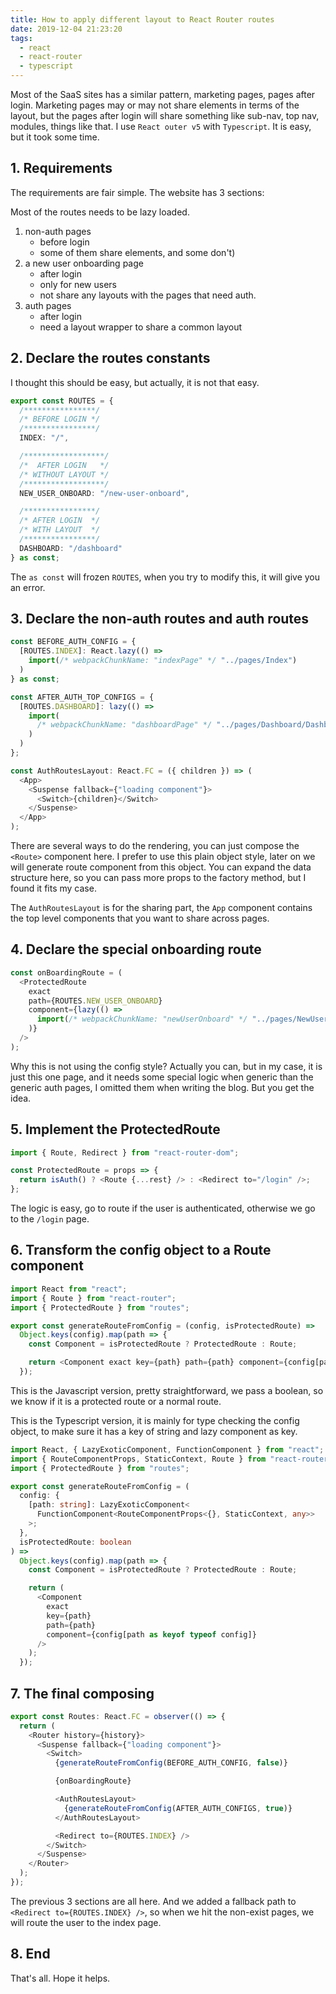 ```yaml
---
title: How to apply different layout to React Router routes
date: 2019-12-04 21:23:20
tags:
  - react
  - react-router
  - typescript
---
```


Most of the SaaS sites has a similar pattern, marketing pages, pages after login. Marketing pages may or may not share elements in terms of the layout, but the pages after login will share something like sub-nav, top nav, modules, things like that. I use `React outer v5` with `Typescript`. It is easy, but it took some time.

<!--more-->

## 1. Requirements

The requirements are fair simple. The website has 3 sections:

Most of the routes needs to be lazy loaded.

1. non-auth pages
   - before login
   - some of them share elements, and some don't)
1. a new user onboarding page
   - after login
   - only for new users
   - not share any layouts with the pages that need auth.
1. auth pages
   - after login
   - need a layout wrapper to share a common layout

## 2. Declare the routes constants

I thought this should be easy, but actually, it is not that easy.

```typescript
export const ROUTES = {
  /****************/
  /* BEFORE LOGIN */
  /****************/
  INDEX: "/",

  /******************/
  /*  AFTER LOGIN   */
  /* WITHOUT LAYOUT */
  /******************/
  NEW_USER_ONBOARD: "/new-user-onboard",

  /****************/
  /* AFTER LOGIN  */
  /* WITH LAYOUT  */
  /****************/
  DASHBOARD: "/dashboard"
} as const;
```

The `as const` will frozen `ROUTES`, when you try to modify this, it will give you an error.

## 3. Declare the non-auth routes and auth routes

```typescript
const BEFORE_AUTH_CONFIG = {
  [ROUTES.INDEX]: React.lazy(() =>
    import(/* webpackChunkName: "indexPage" */ "../pages/Index")
  )
} as const;

const AFTER_AUTH_TOP_CONFIGS = {
  [ROUTES.DASHBOARD]: lazy(() =>
    import(
      /* webpackChunkName: "dashboardPage" */ "../pages/Dashboard/Dashboard"
    )
  )
};

const AuthRoutesLayout: React.FC = ({ children }) => (
  <App>
    <Suspense fallback={"loading component"}>
      <Switch>{children}</Switch>
    </Suspense>
  </App>
);
```

There are several ways to do the rendering, you can just compose the `<Route>` component here. I prefer to use this plain object style, later on we will generate route component from this object. You can expand the data structure here, so you can pass more props to the factory method, but I found it fits my case.

The `AuthRoutesLayout` is for the sharing part, the `App` component contains the top level components that you want to share across pages.

## 4. Declare the special onboarding route

```typescript
const onBoardingRoute = (
  <ProtectedRoute
    exact
    path={ROUTES.NEW_USER_ONBOARD}
    component={lazy(() =>
      import(/* webpackChunkName: "newUserOnboard" */ "../pages/NewUserOnboard")
    )}
  />
);
```

Why this is not using the config style? Actually you can, but in my case, it is just this one page, and it needs some special logic when generic than the generic auth pages, I omitted them when writing the blog. But you get the idea.

## 5. Implement the ProtectedRoute

```typescript
import { Route, Redirect } from "react-router-dom";

const ProtectedRoute = props => {
  return isAuth() ? <Route {...rest} /> : <Redirect to="/login" />;
};
```

The logic is easy, go to route if the user is authenticated, otherwise we go to the `/login` page.

## 6. Transform the config object to a Route component

```javascript
import React from "react";
import { Route } from "react-router";
import { ProtectedRoute } from "routes";

export const generateRouteFromConfig = (config, isProtectedRoute) =>
  Object.keys(config).map(path => {
    const Component = isProtectedRoute ? ProtectedRoute : Route;

    return <Component exact key={path} path={path} component={config[path]} />;
  });
```

This is the Javascript version, pretty straightforward, we pass a boolean, so we know if it is a protected route or a normal route.

This is the Typescript version, it is mainly for type checking the config object, to make sure it has a key of string and lazy component as key.

```typescript
import React, { LazyExoticComponent, FunctionComponent } from "react";
import { RouteComponentProps, StaticContext, Route } from "react-router";
import { ProtectedRoute } from "routes";

export const generateRouteFromConfig = (
  config: {
    [path: string]: LazyExoticComponent<
      FunctionComponent<RouteComponentProps<{}, StaticContext, any>>
    >;
  },
  isProtectedRoute: boolean
) =>
  Object.keys(config).map(path => {
    const Component = isProtectedRoute ? ProtectedRoute : Route;

    return (
      <Component
        exact
        key={path}
        path={path}
        component={config[path as keyof typeof config]}
      />
    );
  });
```

## 7. The final composing

```typescript
export const Routes: React.FC = observer(() => {
  return (
    <Router history={history}>
      <Suspense fallback={"loading component"}>
        <Switch>
          {generateRouteFromConfig(BEFORE_AUTH_CONFIG, false)}

          {onBoardingRoute}

          <AuthRoutesLayout>
            {generateRouteFromConfig(AFTER_AUTH_CONFIGS, true)}
          </AuthRoutesLayout>

          <Redirect to={ROUTES.INDEX} />
        </Switch>
      </Suspense>
    </Router>
  );
});
```

The previous 3 sections are all here. And we added a fallback path to `<Redirect to={ROUTES.INDEX} />`, so when we hit the non-exist pages, we will route the user to the index page.

## 8. End

That's all. Hope it helps.
